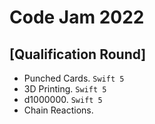 # Code Jam 2022

## [Qualification Round]
- Punched Cards. `Swift 5`
- 3D Printing. `Swift 5`
- d1000000. `Swift 5`
- Chain Reactions.
